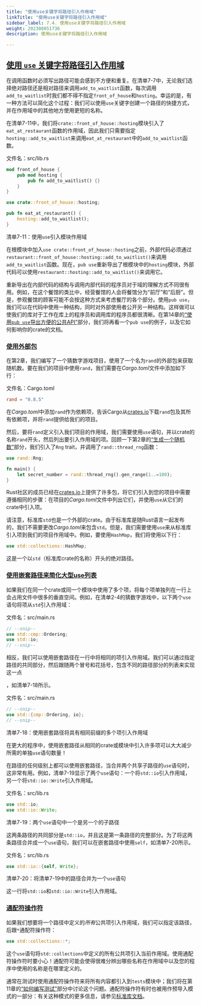 ```yaml
---
title: "使用use关键字将路径引入作用域"
linkTitle: "使用use关键字将路径引入作用域"
sidebar_label: 7.4. 使用use关键字将路径引入作用域
weight: 202308051736
description: 使用use关键字将路径引入作用域

---
```




## [使用 `use` 关键字将路径引入作用域](https://doc.rust-lang.org/book/ch07-04-bringing-paths-into-scope-with-the-use-keyword.html#bringing-paths-into-scope-with-the-use-keyword)

在调用函数时必须写出路径可能会感到不方便和重复。在清单7-7中，无论我们选择绝对路径还是相对路径来调用`add_to_waitlist`函数，每次调用`add_to_waitlist`时我们都不得不指定`front_of_house`和`hosting`。幸运的是，有一种方法可以简化这个过程：我们可以使用`use`关键字创建一个路径的快捷方式，并在作用域中的其他地方使用更短的名称。

在清单7-11中，我们将`crate::front_of_house::hosting`模块引入了`eat_at_restaurant`函数的作用域，因此我们只需要指定`hosting::add_to_waitlist`来调用`eat_at_restaurant`中的`add_to_waitlist`函数。

文件名：src/lib.rs

```rust
mod front_of_house {
    pub mod hosting {
        pub fn add_to_waitlist() {}
    }
}

use crate::front_of_house::hosting;

pub fn eat_at_restaurant() {
    hosting::add_to_waitlist();
}
```

清单7-11：使用`use`引入模块作用域

在根模块中加入`use crate::front_of_house::hosting`之前，外部代码必须通过`restaurant::front_of_house::hosting::add_to_waitlist()`来调用`add_to_waitlist`函数。现在，`pub use`重新导出了根模块中的`hosting`模块，外部代码可以使用`restaurant::hosting::add_to_waitlist()`来调用它。

重新导出在内部代码的结构与调用内部代码的程序员对于域的理解方式不同很有用。例如，在这个餐馆的类比中，经营餐馆的人会将餐馆分为“前厅”和“后厨”。但是，参观餐馆的顾客可能不会按这种方式来考虑餐厅的各个部分。使用`pub use`，我们可以在代码中使用一种结构，同时对外部使用者公开另一种结构。这样做可以使我们的库对于工作在库上的程序员和调用库的程序员都很清晰。在第14章的[“使用`pub use`导出方便的公共API”](https://doc.rust-lang.org/book/ch14-02-publishing-to-crates-io.html#exporting-a-convenient-public-api-with-pub-use)部分，我们将再看一个`pub use`的例子，以及它如何影响你的crate的文档。

### [使用外部包](https://doc.rust-lang.org/book/ch07-04-bringing-paths-into-scope-with-the-use-keyword.html#using-external-packages)

在第2章，我们编写了一个猜数字游戏项目，使用了一个名为`rand`的外部包来获取随机数。要在我们的项目中使用`rand`，我们需要在*Cargo.toml*文件中添加如下行：

文件名：Cargo.toml

```toml
rand = "0.8.5"
```

在*Cargo.toml*中添加`rand`作为依赖项，告诉Cargo从[crates.io](https://crates.io/)下载`rand`包及其所有依赖项，并将`rand`提供给我们的项目。

然后，要将`rand`定义引入我们项目的作用域，我们需要使用`use`语句，并以crate的名称`rand`开头，然后列出要引入作用域的项。回顾一下第2章的[“生成一个随机数”](https://doc.rust-lang.org/book/ch02-00-guessing-game-tutorial.html#generating-a-random-number)部分，我们引入了`Rng` trait，并调用了`rand::thread_rng`函数：

```rust
use rand::Rng;

fn main() {
    let secret_number = rand::thread_rng().gen_range(1..=100);
}
```

Rust社区的成员已经在[crates.io](https://crates.io/)上提供了许多包，将它们引入到您的项目中需要遵循相同的步骤：在项目的*Cargo.toml*文件中列出它们，并使用`use`从它们的crate中引入项。

请注意，标准库`std`也是一个外部的crate。由于标准库是随Rust语言一起发布的，我们不需要更改*Cargo.toml*来包含`std`。但是，我们需要使用`use`来从标准库引入项到我们的项目作用域中。例如，要使用`HashMap`，我们将使用以下行：

```rust
use std::collections::HashMap;
```

这是一个以`std`（标准库crate的名称）开头的绝对路径。

### [使用嵌套路径来简化大型use列表](https://doc.rust-lang.org/book/ch07-04-bringing-paths-into-scope-with-the-use-keyword.html#using-nested-paths-to-clean-up-large-use-lists)

如果我们在同一个crate或同一个模块中使用了多个项，将每个项单独列在一行上会占用文件中很多的垂直空间。例如，在清单2-4的猜数字游戏中，以下两个`use`语句将项从`std`引入作用域：

文件名：src/main.rs

```rust
// --snip--
use std::cmp::Ordering;
use std::io;
// --snip--
```

相反，我们可以使用嵌套路径在一行中将相同的项引入作用域。我们可以通过指定路径的共同部分，然后跟随两个冒号和花括号，包含不同的路径部分的列表来实现这一点

，如清单7-18所示。

文件名：src/main.rs

```rust
// --snip--
use std::{cmp::Ordering, io};
// --snip--
```

清单7-18：使用嵌套路径将具有相同前缀的多个项引入作用域

在更大的程序中，使用嵌套路径从相同的crate或模块中引入许多项可以大大减少所需的单独`use`语句数量！

在路径的任何级别上都可以使用嵌套路径，当合并两个共享子路径的`use`语句时，这非常有用。例如，清单7-19显示了两个`use`语句：一个将`std::io`引入作用域，另一个将`std::io::Write`引入作用域。

文件名：src/lib.rs

```rust
use std::io;
use std::io::Write;
```

清单7-19：两个`use`语句中一个是另一个的子路径

这两条路径的共同部分是`std::io`，并且这是第一条路径的完整部分。为了将这两条路径合并成一个`use`语句，我们可以在嵌套路径中使用`self`，如清单7-20所示。

文件名：src/lib.rs

```rust
use std::io::{self, Write};
```

清单7-20：将清单7-19中的路径合并为一个`use`语句

这一行将`std::io`和`std::io::Write`引入作用域。

### [通配符操作符](https://doc.rust-lang.org/book/ch07-04-bringing-paths-into-scope-with-the-use-keyword.html#the-glob-operator)

如果我们想要将一个路径中定义的*所有*公共项引入作用域，我们可以指定该路径，后跟`*`通配符操作符：

```rust
use std::collections::*;
```

这个`use`语句将`std::collections`中定义的所有公共项引入当前作用域。使用通配符操作符时要小心！通配符可能会使得很难分辨出哪些名称在作用域中以及您的程序中使用的名称是在哪里定义的。

通常在测试时使用通配符操作符来将所有内容都引入到`tests`模块中；我们将在第11章的[“如何编写测试”](https://doc.rust-lang.org/book/ch11-01-writing-tests.html#how-to-write-tests)部分中讨论这个问题。通配符操作符有时也被用作预导入模式的一部分：有关这种模式的更多信息，请参见[标准库文档](https://doc.rust-lang.org/std/prelude/index.html#other-preludes)。